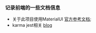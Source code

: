 ### 记录前端的一些文档信息

- 关于此项目使用MaterialUI [官方参考文档](https://mui.com/material-ui/);
- karma jest相关 [blog](https://mui.com/material-ui/)
